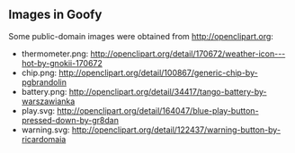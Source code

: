 Images in Goofy
---------------

Some public-domain images were obtained from http://openclipart.org:

 - thermometer.png: http://openclipart.org/detail/170672/weather-icon---hot-by-gnokii-170672
 - chip.png:        http://openclipart.org/detail/100867/generic-chip-by-pgbrandolin
 - battery.png:     http://openclipart.org/detail/34417/tango-battery-by-warszawianka
 - play.svg:        http://openclipart.org/detail/164047/blue-play-button-pressed-down-by-gr8dan
 - warning.svg:     http://openclipart.org/detail/122437/warning-button-by-ricardomaia
